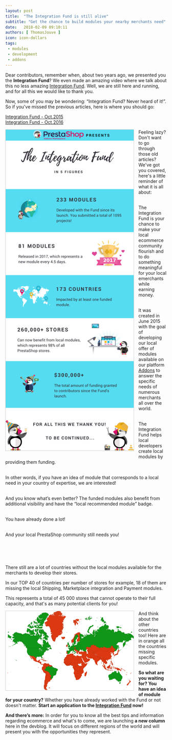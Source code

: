 ```yaml
---
layout: post
title:  "The Integration Fund is still alive"
subtitle: "Get the chance to build modules your nearby merchants need"
date:   2018-02-09 09:10:11
authors: [ ThomasJouve ]
icon: icon-dollars
tags:
 - modules
 - development
 - addons
---
```


Dear contributors, remember when, about two years ago, we presented you the **Integration Fund**? We even made an amazing video where we talk about this no less amazing [Integration Fund](https://www.youtube.com/watch?v=6Pf_jkYQlL0). Well, we are still here and running, and for all this we would like to thank you.

Now, some of you may be wondering: “Integration Fund? Never heard of it!”. So if you've missed the previous articles, here is where you should go:

[Integration Fund - Oct.2015](http://build.prestashop.com/news/prestashop-integration-fund)
<br>[Integration Fund - Oct.2016](http://build.prestashop.com/news/integration_fund_explained)


<img style="border: 1px solid #CCC; float: left; margin: 0 1em 1em 0;" width="400" height="1000" src="/assets/images/2018/02/Build_Integration_Fund_Infographic.png" />


Feeling lazy? Don't want to go through those old articles? We've got you covered, here's a little reminder of what it is all about:


<br>The Integration Fund is your chance to make your local ecommerce community flourish and to do something meaningful for your local emerchants while earning money.


<br>It was created in June 2015 with the goal of developing our local offer of modules available on our platform [Addons](https://addons.prestashop.com/fr) to answer the specific needs of numerous merchants all over the world. 


<br>The Integration Fund helps local developers create local modules by providing them funding.


<br>In other words, if you have an idea of module that corresponds to a local need in your country of expertise, we are interested!


<br>And you know what’s even better? The funded modules also benefit from additional visibility and have the “local recommended module” badge.


<br>You have already done a lot!


<br>And your local PrestaShop community still needs you!
<br>
<br>
<br>
<br>
<br>
<br>There still are a lot of countries without the local modules available for the merchants to develop their stores.

In our TOP 40 of countries per number of stores for example, 18 of them are missing the local Shipping, Marketplace integration and Payment modules.

This represents a total of 45 000 stores that cannot operate to their full capacity, and that's as many potential clients for you!


<img style="border: 1px solid #CCC; float: left; margin: 0 1em 1em 0;" width="400" height="247" src="/assets/images/2018/02/Build_Integration_Fund_Map.png">


And think about the other countries too! Here are in orange all the countries missing specific modules.

**So what are you waiting for? You have an idea of module for your country?**
Whether you have already worked with the Fund or not doesn't matter.
**Start an application to the [Integration Fund](https://addons.prestashop.com/en/integration-fund) now!**


**And there’s more:**
In order for you to know all the best tips and information regarding ecommerce and what's to come, we are launching **a new column** here in the devblog.
It will focus on different regions of the world and will present you with the opportunities they represent.
